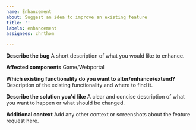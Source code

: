 ```yaml
---
name: Enhancement
about: Suggest an idea to improve an existing feature
title: ''
labels: enhancement
assignees: chrthom

---
```


**Describe the bug**
A short description of what you would like to enhance.

**Affected components**
Game/Webportal

**Which existing functionality do you want to alter/enhance/extend?**
Description of the existing functionality and where to find it.

**Describe the solution you'd like**
A clear and concise description of what you want to happen or what should be changed.

**Additional context**
Add any other context or screenshots about the feature request here.
